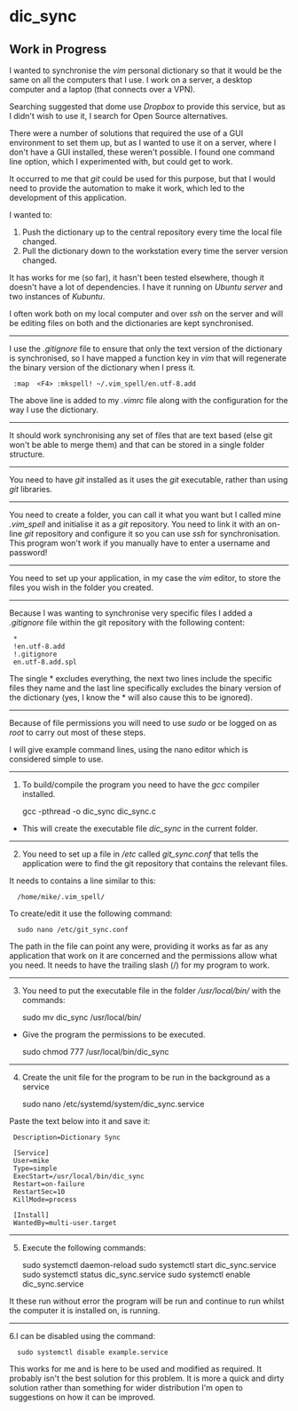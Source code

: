 # dic_sync
## Work in Progress

I wanted to synchronise the *vim* personal dictionary so that it would be the same on all the computers that I use.  I work on a server, a desktop computer and a laptop (that connects over a VPN).

Searching suggested that dome use *Dropbox* to provide this service, but as I didn't wish to use it, I search for Open Source alternatives.

There were a number of solutions that required the use of a GUI environment to set them up, but as I wanted to use it on a server, where I don't have a GUI installed, these weren't possible.  I found one command line option, which I experimented with, but could get to work.

It occurred to me that *git* could be used for this purpose, but that I would need to provide the automation to make it work, which led to the development of  this application.

I wanted to:
1. Push the dictionary up to the central repository every time the local file changed.
2. Pull the dictionary down to the workstation every time the server version changed.

It has works for me (so far), it hasn't been tested elsewhere, though it doesn't have a lot of dependencies. I have it running on *Ubuntu server* and two instances of *Kubuntu*.

I often work both on my local computer and over *ssh* on the server and will be editing files on both and the dictionaries are kept synchronised.

---

I use the *.gitignore* file to ensure that only the text version of the dictionary is synchronised, so I have mapped a function key in *vim* that will regenerate the binary version of the dictionary when I press it.

     :map  <F4> :mkspell! ~/.vim_spell/en.utf-8.add

The above line is added to my *.vimrc* file along with the configuration for the way I use the dictionary.

---

It should work synchronising any set of files that are text based (else git won't be able to merge them) and that can be stored in a single folder structure.

---

You need to have *git* installed as it uses the *git* executable, rather than using *git* libraries.

---

You need to create a folder, you can call it what you want but I called mine *.vim_spell* and initialise it as a *git* repository. You need to link it with an on-line *git* repository and configure it so you can use *ssh* for synchronisation.  This program  won't work if you manually have to enter a username and password!

---

You need to set up your application, in my case the *vim* editor, to store the files you wish in the folder you created.

---

Because I was wanting to synchronise very specific files I added a *.gitignore* file within the git repository with the following content:

     *
     !en.utf-8.add
     !.gitignore
     en.utf-8.add.spl

The single * excludes everything, the next two lines include the specific files they name and the last line specifically excludes the binary version of the dictionary (yes, I know the * will also cause this to be ignored).

---

Because of file permissions you will need to use *sudo* or be logged on as *root* to carry out most of these steps.

I will give example command lines, using the nano editor which is considered simple to use.

---

1. To build/compile the program you need to have the *gcc* compiler installed.

     gcc -pthread -o dic_sync dic_sync.c

 - This will create the executable file *dic_sync* in the current folder.

---

2.  You need to set up a file in */etc* called *git_sync.conf* that tells the application were to find the git repository that contains the relevant files.

It needs to contains a line similar to this:

      /home/mike/.vim_spell/

To create/edit it use the following command:

      sudo nano /etc/git_sync.conf 

The path in the file can point any were, providing it works as far as any application that work on it are concerned and the permissions allow what you need. It needs to have the trailing slash (/) for my program to work.

---

3. You need to put the executable file in the folder */usr/local/bin/* with the commands:

     sudo mv dic_sync /usr/local/bin/

 - Give the program the permissions to be executed.

     sudo chmod 777 /usr/local/bin/dic_sync

---

4. Create the unit file for the program to be run in the background as a service

     sudo nano /etc/systemd/system/dic_sync.service

Paste the text below into it and save it:

     Description=Dictionary Sync 

     [Service] 
     User=mike 
     Type=simple 
     ExecStart=/usr/local/bin/dic_sync 
     Restart=on-failure 
     RestartSec=10 
     KillMode=process 

     [Install] 
     WantedBy=multi-user.target
---

5. Execute the following commands:

      sudo systemctl daemon-reload
      sudo systemctl start  dic_sync.service 
      sudo systemctl status dic_sync.service
      sudo systemctl enable dic_sync.service

It these run without error the program will be run and continue to run whilst the computer it is installed on, is running.

---

6.I can be disabled using the command:

      sudo systemctl disable example.service

This works for me and is here to be used and modified as required.  It probably isn't the best solution for this problem.  It is more a quick and dirty solution rather than something for wider distribution I'm open to suggestions on how it can be improved.


